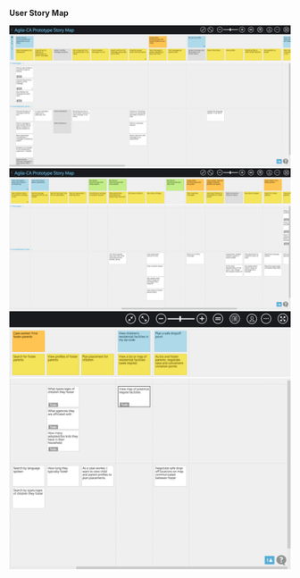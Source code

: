 **User Story Map**

<img src="https://github.com/CivicActions/agile-california/blob/master/documentation/ux/user-story-map01.png">

<img src="https://github.com/CivicActions/agile-california/blob/master/documentation/ux/user-story-map02.png">

<img src="https://github.com/CivicActions/agile-california/blob/master/documentation/ux/user-story-map03.png">
